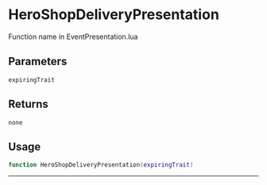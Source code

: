 # HeroShopDeliveryPresentation
Function name in EventPresentation.lua
## Parameters
`expiringTrait`
## Returns
`none`
## Usage
```lua
function HeroShopDeliveryPresentation(expiringTrait)
```
---
